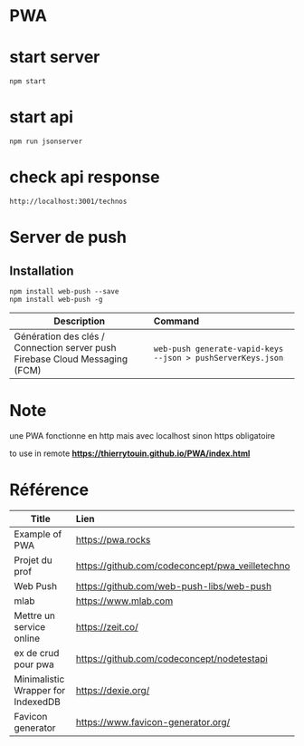 # PWA

# start server

```
npm start
```

# start api

```
npm run jsonserver
```

# check api response

```
http://localhost:3001/technos
```

# Server de push

## Installation
```
npm install web-push --save
npm install web-push -g
```

| Description        | Command           |
| ------------- |:-------------|
| Génération des clés / Connection server push Firebase Cloud Messaging  (FCM)     |  ```web-push generate-vapid-keys --json > pushServerKeys.json``` |

# Note

une PWA fonctionne en http mais avec localhost sinon https obligatoire


to use in remote **https://thierrytouin.github.io/PWA/index.html**

# Référence

| Title        | Lien           |
| ------------- |:-------------|
| Example of PWA | https://pwa.rocks | 
| Projet du prof      | https://github.com/codeconcept/pwa_veilletechno |
| Web Push      | https://github.com/web-push-libs/web-push |
| mlab | https://www.mlab.com |
| Mettre un service online | https://zeit.co/ |
| ex de crud pour pwa | https://github.com/codeconcept/nodetestapi |
| Minimalistic Wrapper for IndexedDB | https://dexie.org/ | 
| Favicon generator | https://www.favicon-generator.org/ | 


